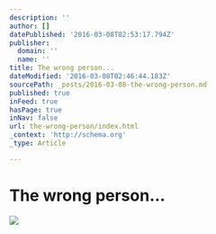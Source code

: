 ```yaml
---
description: ''
author: []
datePublished: '2016-03-08T02:53:17.794Z'
publisher:
  domain: ''
  name: ''
title: The wrong person...
dateModified: '2016-03-08T02:46:44.183Z'
sourcePath: _posts/2016-03-08-the-wrong-person.md
published: true
inFeed: true
hasPage: true
inNav: false
url: the-wrong-person/index.html
_context: 'http://schema.org'
_type: Article

---
```

# The wrong person...
![](https://the-grid-user-content.s3-us-west-2.amazonaws.com/1a60f530-519a-42f0-896f-b42b8f9820c5.png)